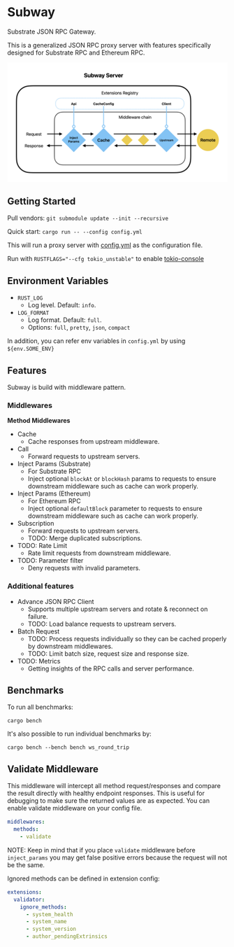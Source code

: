 # Subway

Substrate JSON RPC Gateway.

This is a generalized JSON RPC proxy server with features specifically designed for Substrate RPC and Ethereum RPC.

![alt text](subway-diagram.png)

## Getting Started

Pull vendors: `git submodule update --init --recursive`

Quick start: `cargo run -- --config config.yml`

This will run a proxy server with [config.yml](config.yml) as the configuration file.

Run with `RUSTFLAGS="--cfg tokio_unstable"` to enable [tokio-console](https://github.com/tokio-rs/console)

## Environment Variables

- `RUST_LOG`
  - Log level. Default: `info`.
- `LOG_FORMAT`
  - Log format. Default: `full`.
  - Options: `full`, `pretty`, `json`, `compact`

In addition, you can refer env variables in `config.yml` by using `${env.SOME_ENV}`

## Features

Subway is build with middleware pattern.

### Middlewares

**Method Middlewares**

- Cache
  - Cache responses from upstream middleware.
- Call
  - Forward requests to upstream servers.
- Inject Params (Substrate)
  - For Substrate RPC
  - Inject optional `blockAt` or `blockHash` params to requests to ensure downstream middleware such as cache can work properly.
- Inject Params (Ethereum)
  - For Ethereum RPC
  - Inject optional `defaultBlock` parameter to requests to ensure downstream middleware such as cache can work properly.
- Subscription
  - Forward requests to upstream servers.
  - TODO: Merge duplicated subscriptions.
- TODO: Rate Limit
  - Rate limit requests from downstream middleware.
- TODO: Parameter filter
  - Deny requests with invalid parameters.

### Additional features

- Advance JSON RPC Client
  - Supports multiple upstream servers and rotate & reconnect on failure.
  - TODO: Load balance requests to upstream servers.
- Batch Request
  - TODO: Process requests individually so they can be cached properly by downstream middlewares.
  - TODO: Limit batch size, request size and response size.
- TODO: Metrics
  - Getting insights of the RPC calls and server performance.

## Benchmarks

To run all benchmarks:

```
cargo bench
```

It's also possible to run individual benchmarks by:

```
cargo bench --bench bench ws_round_trip
```

## Validate Middleware

This middleware will intercept all method request/responses and compare the result directly with healthy endpoint responses.
This is useful for debugging to make sure the returned values are as expected.
You can enable validate middleware on your config file.

```yml
middlewares:
  methods:
    - validate
```

NOTE: Keep in mind that if you place `validate` middleware before `inject_params` you may get false positive errors because the request will not be the same.

Ignored methods can be defined in extension config:

```yml
extensions:
  validator:
    ignore_methods:
      - system_health
      - system_name
      - system_version
      - author_pendingExtrinsics
```
